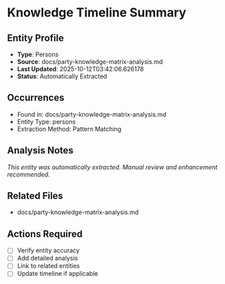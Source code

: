 # Knowledge Timeline Summary

## Entity Profile
- **Type**: Persons
- **Source**: docs/party-knowledge-matrix-analysis.md
- **Last Updated**: 2025-10-12T03:42:06.626178
- **Status**: Automatically Extracted

## Occurrences
- Found in: docs/party-knowledge-matrix-analysis.md
- Entity Type: persons
- Extraction Method: Pattern Matching

## Analysis Notes
*This entity was automatically extracted. Manual review and enhancement recommended.*

## Related Files
- docs/party-knowledge-matrix-analysis.md

## Actions Required
- [ ] Verify entity accuracy
- [ ] Add detailed analysis
- [ ] Link to related entities
- [ ] Update timeline if applicable
